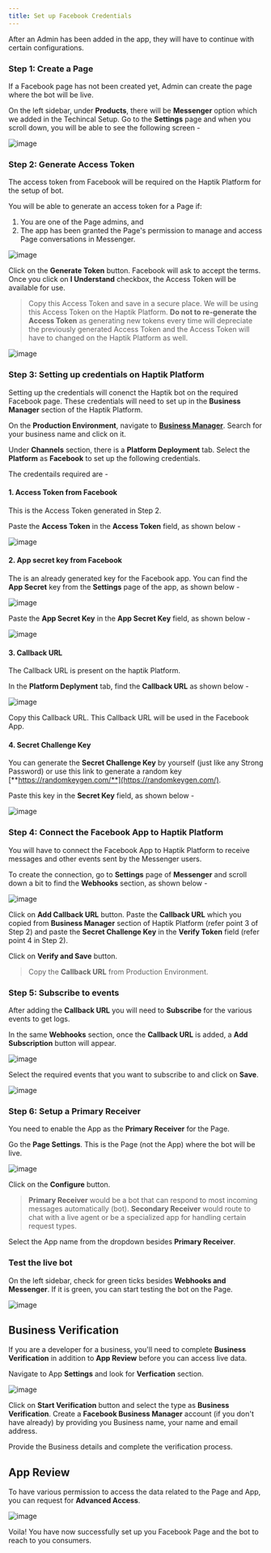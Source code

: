 ```yaml
---
title: Set up Facebook Credentials
---
```


After an Admin has been added in the app, they will have to continue with certain configurations.

### Step 1: Create a Page

If a Facebook page has not been created yet, Admin can create the page where the bot will be live.

On the left sidebar, under **Products**, there will be **Messenger** option which we added in the Techincal Setup. Go to the **Settings** page and when you scroll down, you will be able to see the following screen - 

![image](https://user-images.githubusercontent.com/75118325/113734840-50c50d80-9719-11eb-8f4e-3502243d9a7f.png)

### Step 2: Generate Access Token

The access token from Facebook will be required on the Haptik Platform for the setup of bot.

You will be able to generate an access token for a Page if:
1. You are one of the Page admins, and
2. The app has been granted the Page's permission to manage and access Page conversations in Messenger.

![image](https://user-images.githubusercontent.com/75118325/113735731-2758b180-971a-11eb-8bb5-38f3629c597b.png)

Click on the **Generate Token** button. Facebook will ask to accept the terms. Once you click on **I Understand** checkbox, the Access Token will be available for use. 

> Copy this Access Token and save in a secure place. We will be using this Access Token on the Haptik Platform.
> **Do not to re-generate the Access Token** as generating new tokens every time will depreciate the previously generated Access Token and the Access Token will have to changed on the Haptik Platform as well.

![image](https://user-images.githubusercontent.com/75118325/113736042-6850c600-971a-11eb-9a11-fc2405204103.png)

### Step 3: Setting up credentials on Haptik Platform

Setting up the credentials will conenct the Haptik bot on the required Facebook page. These credentials will need to set up in the **Business Manager** section of the Haptik Platform. 

On the **Production Environment**, navigate to [**Business Manager**](https://api.haptikapi.com/mogambo/#/businesses). Search for your business name and click on it.

Under **Channels** section, there is a **Platform Deployment** tab. Select the **Platform** as **Facebook** to set up the following credentials.

The credentails required are - 

#### 1. Access Token from Facebook

This is the Access Token generated in Step 2.

Paste the **Access Token** in the **Access Token** field, as shown below - 

![image](https://user-images.githubusercontent.com/75118325/113742963-c385b700-9720-11eb-9292-a50385e07689.png)

#### 2. App secret key from Facebook

The is an already generated key for the Facebook app. You can find the **App Secret** key from the **Settings** page of the app, as shown below - 

![image](https://user-images.githubusercontent.com/75118325/113741575-69d0bd00-971f-11eb-839e-4074571af180.png)

Paste the **App Secret Key** in the **App Secret Key** field, as shown below - 

![image](https://user-images.githubusercontent.com/75118325/113742818-9f29da80-9720-11eb-94f2-f5708cb838ba.png)

#### 3. Callback URL

The Callback URL is present on the haptik Platform. 

In the **Platform Deplyment** tab, find the **Callback URL** as shown below - 

![image](https://user-images.githubusercontent.com/75118325/113741929-bae0b100-971f-11eb-90d3-877325289754.png)

Copy this Callback URL. This Callback URL will be used in the Facebook App.

#### 4. Secret Challenge Key

You can generate the **Secret Challenge Key** by yourself (just like any Strong Password) or use this link to generate a random key [**https://randomkeygen.com/**](https://randomkeygen.com/).

Paste this key in the **Secret Key** field, as shown below - 

![image](https://user-images.githubusercontent.com/75118325/113742620-6853c480-9720-11eb-8f24-607569281df7.png)

### Step 4: Connect the Facebook App to Haptik Platform

You will have to connect the Facebook App to Haptik Platform  to receive messages and other events sent by the Messenger users.

To create the connection, go to **Settings** page of **Messenger** and scroll down a bit to find the **Webhooks** section, as shown below - 

![image](https://user-images.githubusercontent.com/75118325/113744304-3cd1d980-9722-11eb-90c2-ed94da317076.png)

Click on **Add Callback URL** button. Paste the **Callback URL** which you copied from **Business Manager** section of Haptik Platform (refer point 3 of Step 2) and paste the **Secret Challenge Key** in the **Verify Token** field (refer point 4 in Step 2).

Click on **Verify and Save** button.

> Copy the **Callback URL** from Production Environment.

### Step 5: Subscribe to events

After adding the **Callback URL** you will need to **Subscribe** for the various events to get logs.

In the same **Webhooks** section, once the **Callback URL** is added, a **Add Subscription** button will appear.

![image](https://user-images.githubusercontent.com/75118325/113746708-3cd2d900-9724-11eb-8f37-a440a330f2ec.png)

Select the required events that you want to subscribe to and click on **Save**.

![image](https://user-images.githubusercontent.com/75118325/113746803-58d67a80-9724-11eb-819c-df7e33f9756c.png)

### Step 6: Setup a Primary Receiver

You need to enable the App as the **Primary Receiver** for the Page.

Go the **Page Settings**. This is the Page (not the App) where the bot will be live.

![image](https://user-images.githubusercontent.com/75118325/113747554-20836c00-9725-11eb-8dad-5615cb439f67.png)

Click on the **Configure** button.

> **Primary Receiver** would be a bot that can respond to most incoming messages automatically (bot).
> **Secondary Receiver** would route to chat with a live agent or be a specialized app for handling certain request types.

Select the App name from the dropdown besides **Primary Receiver**.

### Test the live bot

On the left sidebar, check for green ticks besides **Webhooks and Messenger**. If it is green, you can start testing the bot on the Page.

![image](https://user-images.githubusercontent.com/75118325/113748454-275eae80-9726-11eb-89b3-20f2f024126e.png)

## Business Verification

If you are a developer for a business, you'll need to complete **Business Verification** in addition to **App Review** before you can access live data.

Navigate to App **Settings** and look for **Verfication** section.  

![image](https://user-images.githubusercontent.com/75118325/113748774-86bcbe80-9726-11eb-9a67-4718e32d88d9.png)

Click on **Start Verification** button and select the type as **Business Verification**. Create a **Facebook Business Manager** account (if you don't have already) by providing you Business name, your name and email address.

Provide the Business details and complete the verification process.

## App Review

To have various permission to access the data related to the Page and App, you can request for **Advanced Access**.

![image](https://user-images.githubusercontent.com/75118325/113751508-a3a6c100-9729-11eb-90da-bbede1f60e6f.png)

Voila! You have now successfully set up you Facebook Page and the bot to reach to you consumers.
